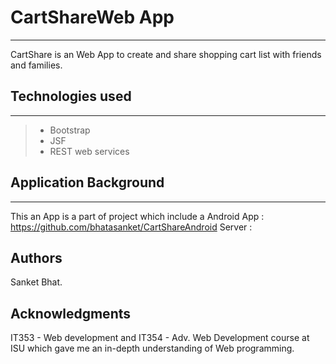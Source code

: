 # CartShareWeb App
-------------
CartShare is an Web App to create and share shopping cart list with friends and families.

## Technologies used
-------------
> - Bootstrap
> - JSF
> - REST web services

## Application Background
-------------
This an App is a part of project which include a 
Android App	: https://github.com/bhatasanket/CartShareAndroid
Server 		: 


## Authors
Sanket Bhat.

## Acknowledgments
IT353 - Web development and IT354 - Adv. Web Development course at ISU which gave me an in-depth understanding of Web programming.
